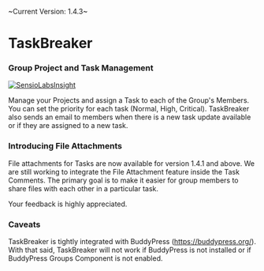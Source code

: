 ~Current Version: 1.4.3~

# TaskBreaker

### Group Project and Task Management

[![SensioLabsInsight](https://insight.sensiolabs.com/projects/118e1366-fbab-4ef8-bc07-0fffc4bc2f59/big.png)](https://insight.sensiolabs.com/projects/118e1366-fbab-4ef8-bc07-0fffc4bc2f59) 

Manage your Projects and assign a Task to each of the Group's Members. You can set the priority for each task (Normal, High, Critical). TaskBreaker also sends an email to members when there is a new task update available or if they are assigned to a new task.

### Introducing File Attachments

File attachments for Tasks are now available for version 1.4.1 and above. We are still working to integrate the File Attachment feature inside the Task Comments. The primary goal is to make it easier for group members to share files with each other in a particular task.

Your feedback is highly appreciated.

### Caveats

TaskBreaker is tightly integrated with BuddyPress (https://buddypress.org/). With that said, TaskBreaker will not work if BuddyPress is not installed or if BuddyPress Groups Component is not enabled.